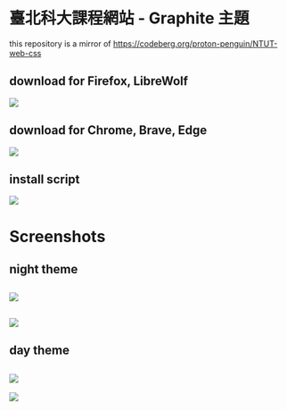 #  臺北科大課程網站 - Graphite 主題
this repository is a mirror of https://codeberg.org/proton-penguin/NTUT-web-css
## download for Firefox, LibreWolf
[![](https://img.shields.io/badge/Firefox_Addons-FF7139?style=for-the-badge&logo=Firefox-Browser&logoColor=white)](https://addons.mozilla.org/zh-TW/android/addon/tampermonkey/)
## download for Chrome, Brave, Edge
[![](https://img.shields.io/badge/Chrome_Extensions-4285F4?style=for-the-badge&logo=Google-chrome&logoColor=white)](https://chromewebstore.google.com/detail/tampermonkey/dhdgffkkebhmkfjojejmpbldmpobfkfo)
## install script
[![](https://img.shields.io/static/v1?style=for-the-badge&message=User%20Script&color=00485B&logo=Tampermonkey&logoColor=FFFFFF&label=)](https://codeberg.org/proton-penguin/NTUT-web-css/raw/branch/main/NTUT.user.js)


# Screenshots
## night theme
![](https://codeberg.org/proton-penguin/NTUT-web-css/raw/branch/main/assets/Screenshot%20from%202023-12-21%2000-01-00.png)
---
![](https://codeberg.org/proton-penguin/NTUT-web-css/raw/branch/main/assets/Screenshot%20from%202023-12-21%2000-03-19.png)
---
## day theme
![](https://codeberg.org/proton-penguin/NTUT-web-css/raw/branch/main/assets/Screenshot%20from%202023-12-21%2000-08-01.png)
---
![](https://codeberg.org/proton-penguin/NTUT-web-css/raw/branch/main/assets/Screenshot%20from%202023-12-21%2000-10-23.png)

